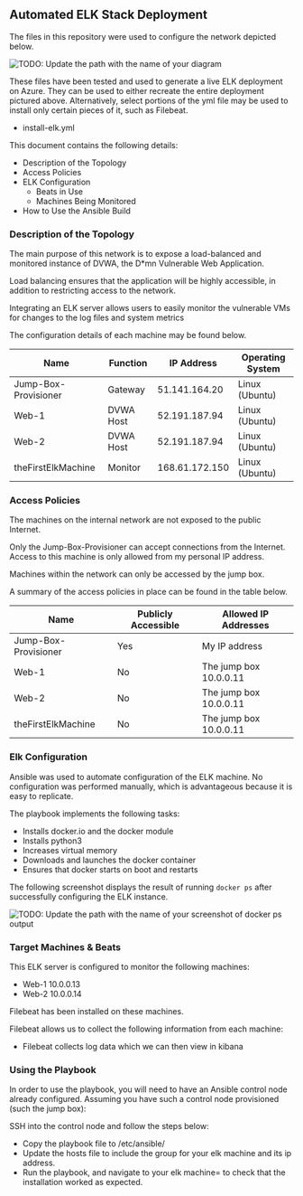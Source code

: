 ## Automated ELK Stack Deployment

The files in this repository were used to configure the network depicted below.

![TODO: Update the path with the name of your diagram](Images/diagram_filename.png)

These files have been tested and used to generate a live ELK deployment on Azure. They can be used to either recreate the entire deployment pictured above. Alternatively, select portions of the yml file may be used to install only certain pieces of it, such as Filebeat.

  - install-elk.yml

This document contains the following details:
- Description of the Topology
- Access Policies
- ELK Configuration
  - Beats in Use
  - Machines Being Monitored
- How to Use the Ansible Build


### Description of the Topology

The main purpose of this network is to expose a load-balanced and monitored instance of DVWA, the D*mn Vulnerable Web Application.

Load balancing ensures that the application will be highly accessible, in addition to restricting access to the network.

Integrating an ELK server allows users to easily monitor the vulnerable VMs for changes to the log files and system metrics

The configuration details of each machine may be found below.

| Name     | Function | IP Address | Operating System |
|----------|----------|------------|------------------|
| Jump-Box-Provisioner | Gateway  | 51.141.164.20 | Linux (Ubuntu) |
| Web-1    | DVWA Host | 52.191.187.94 | Linux (Ubuntu) |
| Web-2    | DVWA Host | 52.191.187.94 | Linux (Ubuntu) |
| theFirstElkMachine | Monitor | 168.61.172.150 | Linux (Ubuntu) |

### Access Policies

The machines on the internal network are not exposed to the public Internet. 

Only the Jump-Box-Provisioner can accept connections from the Internet. Access to this machine is only allowed from my personal IP address.

Machines within the network can only be accessed by the jump box.

A summary of the access policies in place can be found in the table below.

| Name     | Publicly Accessible | Allowed IP Addresses |
|----------|---------------------|----------------------|
| Jump-Box-Provisioner | Yes     |    My IP address     |
| Web-1    |         No          | The jump box 10.0.0.11 |
| Web-2    |         No          | The jump box 10.0.0.11 |
| theFirstElkMachine | No        | The jump box 10.0.0.11 |

### Elk Configuration

Ansible was used to automate configuration of the ELK machine. No configuration was performed manually, which is advantageous because it is easy to replicate.

The playbook implements the following tasks:
- Installs docker.io and the docker module
- Installs python3
- Increases virtual memory
- Downloads and launches the docker container
- Ensures that docker starts on boot and restarts

The following screenshot displays the result of running `docker ps` after successfully configuring the ELK instance.

![TODO: Update the path with the name of your screenshot of docker ps output](Images/docker_ps_output.png)

### Target Machines & Beats
This ELK server is configured to monitor the following machines:
- Web-1 10.0.0.13
- Web-2 10.0.0.14

Filebeat has been installed on these machines.

Filebeat allows us to collect the following information from each machine:
- Filebeat collects log data which we can then view in kibana

### Using the Playbook
In order to use the playbook, you will need to have an Ansible control node already configured. Assuming you have such a control node provisioned (such the jump box): 

SSH into the control node and follow the steps below:
- Copy the playbook file to /etc/ansible/
- Update the hosts file to include the group for your elk machine and its ip address.
- Run the playbook, and navigate to your elk machine= to check that the installation worked as expected.
